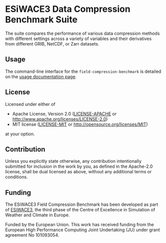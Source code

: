 # ESiWACE3 Data Compression Benchmark Suite

The suite compares the performance of various data compression methods with different settings across a variety of variables and their derivatives from different GRIB, NetCDF, or Zarr datasets.

## Usage

The command-line interface for the `field-compression-benchmark` is detailed on the [usage documentation page](https://juntyr.github.io/field-compression-benchmark/usage).

## License

Licensed under either of

 * Apache License, Version 2.0
   ([LICENSE-APACHE](LICENSE-APACHE) or http://www.apache.org/licenses/LICENSE-2.0)
 * MIT license
   ([LICENSE-MIT](LICENSE-MIT) or http://opensource.org/licenses/MIT)

at your option.

## Contribution

Unless you explicitly state otherwise, any contribution intentionally submitted for inclusion in the work by you, as defined in the Apache-2.0 license, shall be dual licensed as above, without any additional terms or conditions.

## Funding

The ESiWACE3 Field Compression Benchmark has been developed as part of [ESiWACE3](https://www.esiwace.eu), the third phase of the Centre of Excellence in Simulation of Weather and Climate in Europe.

Funded by the European Union. This work has received funding from the European High Performance Computing Joint Undertaking (JU) under grant agreement No 101093054.
